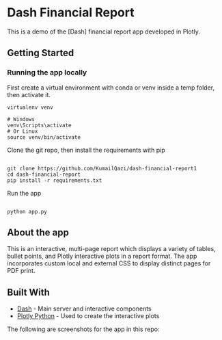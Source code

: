 # Dash Financial Report

This is a demo of the [Dash] financial report app developed in Plotly.


## Getting Started

### Running the app locally

First create a virtual environment with conda or venv inside a temp folder, then activate it.

```
virtualenv venv

# Windows
venv\Scripts\activate
# Or Linux
source venv/bin/activate

```

Clone the git repo, then install the requirements with pip

```

git clone https://github.com/KumailQazi/dash-financial-report1 
cd dash-financial-report
pip install -r requirements.txt

```

Run the app

```

python app.py

```

## About the app

This is an interactive, multi-page report which displays a variety of tables, bullet points, and Plotly interactive plots in a report format. The app incorporates custom local and external CSS to display distinct pages for PDF print.

## Built With

- [Dash](https://dash.plot.ly/) - Main server and interactive components
- [Plotly Python](https://plot.ly/python/) - Used to create the interactive plots

The following are screenshots for the app in this repo:

